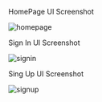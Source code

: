 


HomePage UI Screenshot

![homepage](https://user-images.githubusercontent.com/48956709/101244279-284ae980-370e-11eb-8bf9-62a16f007884.png)

Sign In UI Screenshot

![signin](https://user-images.githubusercontent.com/48956709/101244281-31d45180-370e-11eb-8f8e-23e740795a1b.png)

Sing Up UI Screenshot

![signup](https://user-images.githubusercontent.com/48956709/101244283-34cf4200-370e-11eb-9f6d-22c749f7c978.png)
